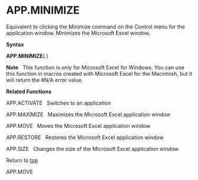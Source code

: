 APP.MINIMIZE
============

Equivalent to clicking the Minimize command on the Control menu for the
application window. Minimizes the Microsoft Excel window.

**Syntax**

**APP.MINIMIZE**( )

**Note**   This function is only for Microsoft Excel for Windows. You
can use this function in macros created with Microsoft Excel for the
Macintosh, but it will return the \#N/A error value.

**Related Functions**

APP.ACTIVATE   Switches to an application

APP.MAXIMIZE   Maximizes the Microsoft Excel application window

APP.MOVE   Moves the Microsoft Excel application window

APP.RESTORE   Restores the Microsoft Excel application window

APP.SIZE   Changes the size of the Microsoft Excel application window

Return to [top](#A)

APP.MOVE
